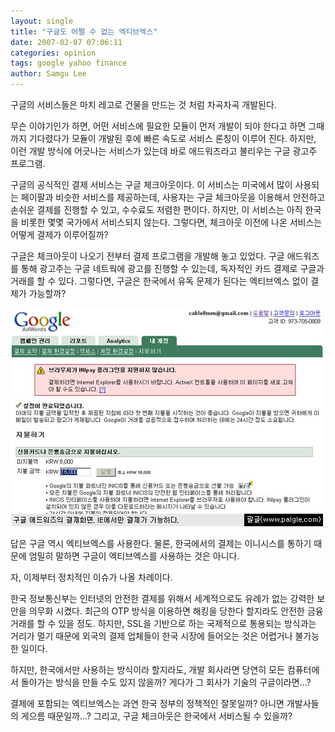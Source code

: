 ```yaml
---
layout: single
title: "구글도 어쩔 수 없는 엑티브엑스"
date: 2007-02-07 07:06:11
categories: opinion
tags: google yahoo finance
author: Samgu Lee
---
```


구글의 서비스들은 마치 레고로 건물을 만드는 것 처럼 차곡차곡 개발된다.

무슨 이야기인가 하면, 어떤 서비스에 필요한 모듈이 먼저 개발이 되야 한다고 하면 그때까지 기다렸다가 모듈이 개발된 후에 빠른 속도로 서비스 론칭이 이루어 진다. 하지만, 이런 개발 방식에 어긋나는 서비스가 있는데 바로 애드워즈라고 불리우는 구글 광고주 프로그램.

구글의 공식적인 결제 서비스는 구글 체크아웃이다. 이 서비스는 미국에서 많이 사용되는 페이팔과 비슷한 서비스를 제공하는데, 사용자는 구글 체크아웃을 이용해서 안전하고 손쉬운 결제를 진행할 수 있고, 수수료도 저렴한 편이다. 하지만, 이 서비스는 아직 한국을 비롯한 몇몇 국가에서 서비스되지 않는다. 그렇다면, 체크아웃 이전에 나온 서비스는 어떻게 결제가 이루어질까?

구글은 체크아웃이 나오기 전부터 결제 프로그램을 개발해 놓고 있었다. 구글 애드워즈를 통해 광고주는 구글 네트웍에 광고를 진행할 수 있는데, 독자적인 카드 결제로 구글과 거래를 할 수 있다. 그렇다면, 구글은 한국에서 유독 문제가 된다는 엑티브엑스 없이 결제가 가능할까?

![IE전용 결제 페이지, 구글 애드워즈 결제화면](/assets/google-korea-adwords-pay-system.jpg)

답은 구글 역시 엑티브엑스를 사용한다. 물론, 한국에서의 결제는 이니시스를 통하기 때문에 엄밀히 말하면 구글이 엑티브엑스를 사용하는 것은 아니다.

자, 이제부터 정치적인 이슈가 나올 차례이다.

한국 정보통신부는 인터넷의 안전한 결제를 위해서 세계적으로도 유례가 없는 강력한 보안을 의무화 시켰다. 최근의 OTP 방식을 이용하면 해킹을 당한다 할지라도 안전한 금융거래를 할 수 있을 정도. 하지만, SSL을 기반으로 하는 국제적으로 통용되는 방식과는 거리가 멀기 때문에 외국의 결제 업체들이 한국 시장에 들어오는 것은 어렵거나 불가능한 일이다.

하지만, 한국에서만 사용하는 방식이라 할지라도, 개발 회사라면 당연히 모든 컴퓨터에서 돌아가는 방식을 만들 수도 있지 않을까? 게다가 그 회사가 기술의 구글이라면...?

결제에 포함되는 엑티브엑스는 과연 한국 정부의 정책적인 잘못일까? 아니면 개발사들의 게으름 때문일까...? 그리고, 구글 체크아웃은 한국에서 서비스될 수 있을까?
